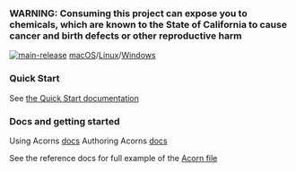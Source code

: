 ### WARNING: Consuming this project can expose you to chemicals, which are known to the State of California to cause cancer and birth defects or other reproductive harm

[![main-release](https://github.com/acorn-io/acorn/actions/workflows/main-release.yaml/badge.svg)](https://github.com/acorn-io/acorn/actions/workflows/main-release.yaml) [macOS](https://cdn.acrn.io/cli/default_darwin_amd64_v1/acorn)/[Linux](https://cdn.acrn.io/cli/default_linux_amd64_v1/acorn)/[Windows](https://cdn.acrn.io/cli/default_windows_amd64_v1/acorn.exe)

### Quick Start

See [the Quick Start documentation](https://docs.acorn.io/quickstart)

### Docs and getting started

Using Acorns [docs](https://docs.acorn.io/Running%20Acorns)
Authoring Acorns [docs](https://docs.acorn.io/Acornfile/overview)

See the reference docs for full example of the [Acorn file](https://docs.acorn.io/Reference/acorn.cue)
